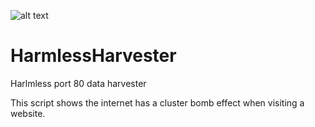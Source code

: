 ![alt text](http://leonvoerman.nl/coding/harmlessharvester.png)

# HarmlessHarvester
Harlmless port 80 data harvester

This script shows the internet has a cluster bomb effect when visiting a website.
